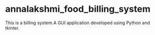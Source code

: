 # annalakshmi_food_billing_system
This is a billing system.A GUI application developed using Python and tkinter.
